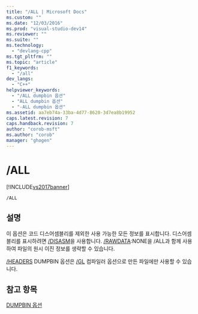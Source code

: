 ```yaml
---
title: "/ALL | Microsoft Docs"
ms.custom: ""
ms.date: "12/03/2016"
ms.prod: "visual-studio-dev14"
ms.reviewer: ""
ms.suite: ""
ms.technology: 
  - "devlang-cpp"
ms.tgt_pltfrm: ""
ms.topic: "article"
f1_keywords: 
  - "/all"
dev_langs: 
  - "C++"
helpviewer_keywords: 
  - "/ALL dumpbin 옵션"
  - "ALL dumpbin 옵션"
  - "-ALL dumpbin 옵션"
ms.assetid: aa7eb74a-33ba-4d77-8620-3d7ea8b19952
caps.latest.revision: 7
caps.handback.revision: 7
author: "corob-msft"
ms.author: "corob"
manager: "ghogen"
---
```

# /ALL
[!INCLUDE[vs2017banner](../../assembler/inline/includes/vs2017banner.md)]

```  
/ALL  
```  
  
## 설명  
 이 옵션은 코드 디스어셈블리를 제외한 사용 가능한 모든 정보를 표시합니다.  디스어셈블리를 표시하려면 [\/DISASM](../../build/reference/disasm.md)을 사용합니다.  [\/RAWDATA](../../build/reference/rawdata.md):NONE을 \/ALL과 함께 사용하여 파일의 원시 이진 정보를 생략할 수 있습니다.  
  
 [\/HEADERS](../../build/reference/headers.md) DUMPBIN 옵션은 [\/GL](../../build/reference/gl-whole-program-optimization.md) 컴파일러 옵션으로 만든 파일에만 사용할 수 있습니다.  
  
## 참고 항목  
 [DUMPBIN 옵션](../../build/reference/dumpbin-options.md)